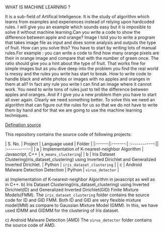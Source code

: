 WHAT IS MACHINE LEARNING ?

It is a sub-field of Artifical Inteligence. It is the study of algorithm which learns from examples and experiences instead of relying upon hardcoded rules. I will give you an example which sounds easy but it is imposible to solve it without machine learning.Can you write a code to show the difference between apple and orange? Image I told you to write a program that takes image file as input and does some analysis and outputs the type of fruit. How can you solve this? You have to start by writing lots of manual rules.For example : you can write a code to find how many orange pixels are their in orange image and compare that with the number of green once. The ratio should give you a hint about the type of fruit. That works fine for simple images but as you dive deep into the problem you find the real world is messy and the rules you write has start to break.
How to write code to handle black and white photos or images with no apples and oranges in them at all? In fact any rule you write I can find an image where it cannot work. You need to write tons of rules just to tell the difference between apples and oranges. And if I give you a new problem then you have to start all over again. Clearly we need something better. To solve this we need an algorithm that can figure out the rules for us so that we do not have to write them by hand and for that we are going to use the machine learning techniques.

[Defination source](https://www.youtube.com/watch?v=cKxRvEZd3Mw&list=PLT6elRN3Aer7ncFlaCz8Zz-4B5cnsrOMt)


This repository contains the source code of following projects:

| S. No. | Project | Language used | Folder         |
|:------:|:-------:| :------------:|| :------------:|
| a      | Implementation of K-nearest-neighbor Algorithm     |  Javascript, C++ | `k_means_clustering`|
| b      | Iris Dataset Clustering(iris_dataset_clustering) using Inverted Dirichlet and Generalized Inverted Dirichlet.    |  Python | `iris_dataset_clustering` |
| c      | Android Malware Detection Detection     | Python | `virus_detector` |


a) Implementation of K-nearest-neighbor Algorithm in javascript as well as in C++.
b) Iris Dataset Clustering(iris_dataset_clustering) using Inverted Dirichlet(ID) and Generalized Inverted Dirichlet(GID) Finite Mixture Models(FMM).
The `iris_dataset_clustering` folder contains the source code for ID and GID FMM. Both ID and GID  are very flexible mixture model(MM) as compare to Gaussian Mixture Model (GMM). In this, we have used IDMM and GIDMM for the clustering of Iris dataset.

c) Android Malware Detection (AMD)
The `virus_detector` folder contains the source code of AMD. 

